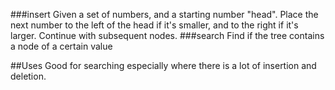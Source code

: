 ###insert
Given a set of numbers, and a starting number "head".
Place the next number to the left of the head if it's smaller,
and to the right if it's larger.  Continue with subsequent nodes.
###search
Find if the tree contains a node of a certain value

##Uses
Good for searching especially where there is a lot of insertion and deletion.
